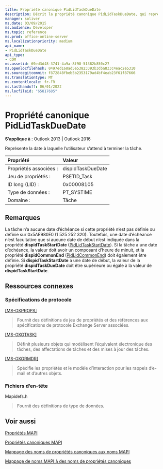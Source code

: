 ```yaml
---
title: Propriété canonique PidLidTaskDueDate
description: Décrit la propriété canonique PidLidTaskDueDate, qui représente la date à laquelle l’utilisateur s’attend à terminer la tâche.
manager: soliver
ms.date: 03/09/2015
ms.audience: Developer
ms.topic: reference
ms.prod: office-online-server
ms.localizationpriority: medium
api_name:
- PidLidTaskDueDate
api_type:
- COM
ms.assetid: 69ed3d48-3741-4a9a-8f98-51382b850c27
ms.openlocfilehash: 0497ed168ad5e53823393b3dba833c4eac2e5310
ms.sourcegitcommit: f872848fbeb5b2353179ad4bf4eab23f61f87666
ms.translationtype: MT
ms.contentlocale: fr-FR
ms.lasthandoff: 06/01/2022
ms.locfileid: "65817605"
---
```

# <a name="pidlidtaskduedate-canonical-property"></a>Propriété canonique PidLidTaskDueDate

  
  
**S’applique à** : Outlook 2013 | Outlook 2016 
  
Représente la date à laquelle l’utilisateur s’attend à terminer la tâche.
  
|Propriété|Valeur|
|:-----|:-----|
|Propriétés associées :  <br/> |dispidTaskDueDate  <br/> |
|Jeu de propriétés :  <br/> |PSETID_Task  <br/> |
|ID long (LID) :  <br/> |0x00008105  <br/> |
|Type de données :  <br/> |PT_SYSTIME  <br/> |
|Domaine :  <br/> |Tâche  <br/> |
   
## <a name="remarks"></a>Remarques

La tâche n’a aucune date d’échéance si cette propriété n’est pas définie ou définie sur 0x5AE980E0 (1 525 252 320). Toutefois, une date d’échéance n’est facultative que si aucune date de début n’est indiquée dans la propriété **dispidTaskStartDate** ([PidLidTaskStartDate](pidlidtaskstartdate-canonical-property.md)). Si la tâche a une date d’échéance, la valeur doit avoir un composant d’heure de minuit, et la propriété **dispidCommonEnd** ([PidLidCommonEnd](pidlidcommonend-canonical-property.md)) doit également être définie. Si **dispidTaskStartDate** a une date de début, la valeur de la propriété **dispidTaskDueDate** doit être supérieure ou égale à la valeur de **dispidTaskStartDate**.
  
## <a name="related-resources"></a>Ressources connexes

### <a name="protocol-specifications"></a>Spécifications de protocole

[[MS-OXPROPS]](https://msdn.microsoft.com/library/f6ab1613-aefe-447d-a49c-18217230b148%28Office.15%29.aspx)
  
> Fournit des définitions de jeu de propriétés et des références aux spécifications de protocole Exchange Server associées.
    
[[MS-OXOTASK]](https://msdn.microsoft.com/library/55600ec0-6195-4730-8436-59c7931ef27e%28Office.15%29.aspx)
  
> Définit plusieurs objets qui modélisent l’équivalent électronique des tâches, des affectations de tâches et des mises à jour des tâches.
    
[[MS-OXORMDR]](https://msdn.microsoft.com/library/5454ebcc-e5d1-4da8-a598-d393b101caab%28Office.15%29.aspx)
  
> Spécifie les propriétés et le modèle d’interaction pour les rappels d’e-mail et d’autres objets.
    
### <a name="header-files"></a>Fichiers d’en-tête

Mapidefs.h
  
> Fournit des définitions de type de données.
    
## <a name="see-also"></a>Voir aussi



[Propriétés MAPI](mapi-properties.md)
  
[Propriétés canoniques MAPI](mapi-canonical-properties.md)
  
[Mappage des noms de propriétés canoniques aux noms MAPI](mapping-canonical-property-names-to-mapi-names.md)
  
[Mappage de noms MAPI à des noms de propriétés canoniques](mapping-mapi-names-to-canonical-property-names.md)

